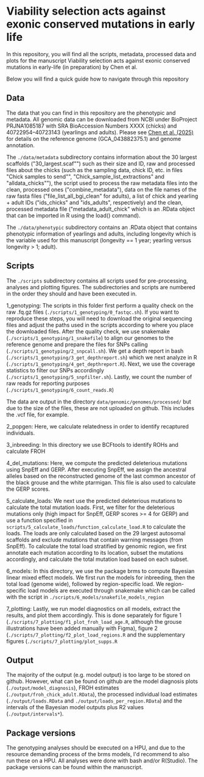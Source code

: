 # Viability selection acts against exonic conserved mutations in early life

In this repository, you will find all the scripts, metadata, processed data and plots for the manuscript Viability selection acts against exonic conserved mutations in early-life (in preparation) by Chen et al.

Below you will find a quick guide how to navigate through this repository

## Data

The data that you can find in this repository are the phenotypic and metadata. All genomic data can be downloaded from NCBI under BioProject PRJNA1085187 with SRA BioAccession Numbers XXXX (chicks) and 40722954–40723143 (yearlings and adults). Please see [Chen et al. (2025)](10.5281/zenodo.15608151138) for details on the reference genome (GCA_043882375.1) and genome annotation.

The `./data/metadata` subdirectory contains information about the 30 largest scaffolds ("30_largest.scaf"") such as their size and ID, raw and processed files about the chicks (such as the sampling data, chick ID, etc. in files "Chick samples to send"", "Chick_sample_list_extractions" and "alldata_chicks""), the script used to process the raw metadata files into the clean, processed ones ("combine_metadata"), data on the file names of the raw fasta files ("file_list_all_bgi_clean" for adults), a list of chick and yearling + adult IDs ("ids_chicks" and "ids_adults", respectively) and the clean, processed metadata file ("metadata_adult_chick" which is an .RData object that can be imported in R using the load() command).

The `./data/phenotypic` subdirectory contains an .RData object that contains phenotypic information of yearlings and adults, including longevity which is the variable used for this manuscript (longevity == 1 year; yearling versus longevity > 1; adult).

## Scripts

The `./scripts` subdirectory contains all scripts used for pre-processing, analyses and plotting figures. The subdirectories and scripts are numbered in the order they should and have been executed in. 

1_genotyping: The scripts in this folder first perform a quality check on the raw .fq.gz files (`./scripts/1_genotyping/0_fastqc.sh`). If you want to reproduce these steps, you will need to download the original sequencing files and adjust the paths used in the scripts according to where you place the downloaded files. After the quality check, we use snakemake (`./scripts/1_genotyping/1_snakefile`) to align our genomes to the reference genome and prepare the files for SNPs calling (`./scripts/1_genotyping/2_snpcall.sh`). We get a depth report in bash (`./scripts/1_genotyping/3_get_depthreport.sh`) which we next analyze in R (`./scripts/1_genotyping/4_get_depthreport.R`). Next, we use the coverage statistics to filter our SNPs accordingly (`./scripts/1_genotyping/5_snpfilter.sh`). Lastly, we count the number of raw reads for reporting purposes (`./scripts/1_genotyping/6_count_reads.R`)

The data are output in the directory `data/genomic/genomes/processed/` but due to the size of the files, these are not uploaded on github. This includes the .vcf file, for example.

2_popgen: Here, we calculate relatedness in order to identify recaptured individuals.

3_inbreeding: In this directory we use BCFtools to identify ROHs and calculate FROH

4_del_mutations: Here, we compute the predicted deleterious mutations using SnpEff and GERP. After executing SnpEff, we assign the ancestral alleles based on the reconstructed genome of the last common ancestor of the black grouse and the white ptarmigan. This file is also used to calculate the GERP scores.

5_calculate_loads: We next use the predicted deleterious mutations to calculate the total mutation loads. First, we filter for the deleterious mutations only (high impact for SnpEff, GERP scores >= 4 for GERP) and use a function specified in `scripts/5_calculate_loads/function_calculate_load.R` to calculate the loads. The loads are only calculated based on the 29 largest autosomal scaffolds and exclude mutations that contain warning messages (from SnpEff). To calculate the total load stratified by genomic region, we first annotate each mutation according to its location, subset the mutations accordingly, and calculate the total mutation load based on each subset.

6_models: In this directory, we use the package brms to compute Bayesian linear mixed effect models. We first run the models for inbreeding, then the total load (genome wide), followed by region-specific load. We region-specific load models are executed through snakemake which can be called with the script in `./scripts/6_models/snakefile_models_region`

7_plotting: Lastly, we run model diagnostics on all models, extract the results, and plot them accordingly. This is done separately for figure 1 (`./scripts/7_plotting/f1_plot_froh_load_age.R`, although the grouse illustrations have been added manually with Figma), figure 2 (`./scripts/7_plotting/f2_plot_load_regions.R` and the supplementary figures (`./scripts/7_plotting/plot_supps.R`

## Output 

The majority of the output (e.g. model output) is too large to be stored on github. However, what can be found on github are the model diagnosis plots (`./output/model_diagnosis`), FROH estimates (`./output/froh_chick_adult.RData`), the processed individual load estimates (`./output/loads.RData` and `./output/loads_per_region.RData`) and the intervals of the Bayesian model outputs plus R2 values (`./output/intervals*`).

## Package versions

The genotyping analyses should be executed on a HPU, and due to the resource demanding process of the brms models, I'd recommend to also run these on a HPU. All analyses were done with bash and/or R(Studio). The package versions can be found within the manuscript.
